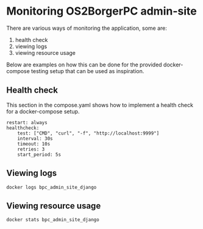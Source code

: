 # Monitoring OS2BorgerPC admin-site

There are various ways of monitoring the application, some are:
1) health check
2) viewing logs
3) viewing resource usage

Below are examples on how this can be done for the provided docker-compose testing setup that can be used as inspiration.

## Health check
This section in the compose.yaml shows how to implement a health check for a docker-compose setup.
```
restart: always
healthcheck:
    test: ["CMD", "curl", "-f", "http://localhost:9999"]
    interval: 30s
    timeout: 10s
    retries: 3
    start_period: 5s
```

## Viewing logs
```
docker logs bpc_admin_site_django
```

## Viewing resource usage
```
docker stats bpc_admin_site_django
```
